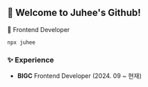 ## 🙌 Welcome to Juhee's Github!

🌱 Frontend Developer 
```
npx juhee
```

### ✨ Experience
- **BIGC** Frontend Developer (2024. 09 ~ 현재)
